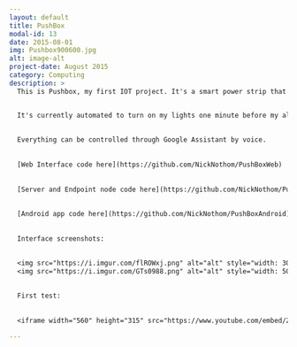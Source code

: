 ```yaml
---
layout: default
title: PushBox
modal-id: 13
date: 2015-08-01
img: Pushbox900600.jpg
alt: image-alt
project-date: August 2015
category: Computing
description: >
  This is Pushbox, my first IOT project. It's a smart power strip that's controlled by an Android app, Android Wear, and a website. It uses NodeJS and tunnels outward to a management server so there is no router reconfiguration required. Response times from a click in the app to the relay actuation are about 40ms.


  It's currently automated to turn on my lights one minute before my alarms go off, so I can wake up naturally. It also automatically turns off my lights, fan, and electronic candle when I leave, and turns on an air purifier. When I get home, the air purifier is turned off and the lights turn on. 
  
  
  Everything can be controlled through Google Assistant by voice. 
  
  
  [Web Interface code here](https://github.com/NickNothom/PushBoxWeb)
  
  
  [Server and Endpoint node code here](https://github.com/NickNothom/PushBoxServer)
  
  
  [Android app code here](https://github.com/NickNothom/PushBoxAndroid)
  
  
  Interface screenshots:
  
  
  <img src="https://i.imgur.com/flROWxj.png" alt="alt" style="width: 30%;"/>
  <img src="https://i.imgur.com/GTs0988.png" alt="alt" style="width: 50%;"/>

  
  First test:
  
  
  <iframe width="560" height="315" src="https://www.youtube.com/embed/ZQNfP6zDGd4" frameborder="0" allow="autoplay; encrypted-media" allowfullscreen></iframe>
  
---
```

